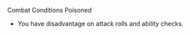 Combat
Conditions
Poisoned
        <ul>
          <li>You have disadvantage on attack rolls and ability checks.</li>
        </ul>

